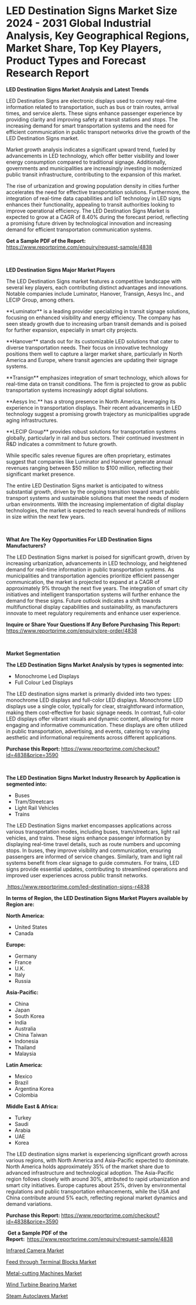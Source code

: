 <p><h1>LED Destination Signs Market Size 2024 - 2031 Global Industrial Analysis, Key Geographical Regions, Market Share, Top Key Players, Product Types and Forecast Research Report</h1></p><p><strong>LED Destination Signs Market Analysis and Latest Trends</strong></p>
<p><p>LED Destination Signs are electronic displays used to convey real-time information related to transportation, such as bus or train routes, arrival times, and service alerts. These signs enhance passenger experience by providing clarity and improving safety at transit stations and stops. The increasing demand for smart transportation systems and the need for efficient communication in public transport networks drive the growth of the LED Destination Signs market.</p><p>Market growth analysis indicates a significant upward trend, fueled by advancements in LED technology, which offer better visibility and lower energy consumption compared to traditional signage. Additionally, governments and municipalities are increasingly investing in modernized public transit infrastructure, contributing to the expansion of this market.</p><p>The rise of urbanization and growing population density in cities further accelerates the need for effective transportation solutions. Furthermore, the integration of real-time data capabilities and IoT technology in LED signs enhances their functionality, appealing to transit authorities looking to improve operational efficiency. The LED Destination Signs Market is expected to grow at a CAGR of 8.40% during the forecast period, reflecting a promising future driven by technological innovation and increasing demand for efficient transportation communication systems.</p></p>
<p><strong>Get a Sample PDF of the Report:&nbsp;</strong> <a href="https://www.reportprime.com/enquiry/request-sample/4838">https://www.reportprime.com/enquiry/request-sample/4838</a></p>
<p>&nbsp;</p>
<p><strong>LED Destination Signs Major Market Players</strong></p>
<p><p>The LED Destination Signs market features a competitive landscape with several key players, each contributing distinct advantages and innovations. Notable companies include Luminator, Hanover, Transign, Aesys Inc., and LECIP Group, among others.</p><p>**Luminator** is a leading provider specializing in transit signage solutions, focusing on enhanced visibility and energy efficiency. The company has seen steady growth due to increasing urban transit demands and is poised for further expansion, especially in smart city projects.</p><p>**Hanover** stands out for its customizable LED solutions that cater to diverse transportation needs. Their focus on innovative technology positions them well to capture a larger market share, particularly in North America and Europe, where transit agencies are updating their signage systems.</p><p>**Transign** emphasizes integration of smart technology, which allows for real-time data on transit conditions. The firm is projected to grow as public transportation systems increasingly adopt digital solutions.</p><p>**Aesys Inc.** has a strong presence in North America, leveraging its experience in transportation displays. Their recent advancements in LED technology suggest a promising growth trajectory as municipalities upgrade aging infrastructures.</p><p>**LECIP Group** provides robust solutions for transportation systems globally, particularly in rail and bus sectors. Their continued investment in R&D indicates a commitment to future growth.</p><p>While specific sales revenue figures are often proprietary, estimates suggest that companies like Luminator and Hanover generate annual revenues ranging between $50 million to $100 million, reflecting their significant market presence.</p><p>The entire LED Destination Signs market is anticipated to witness substantial growth, driven by the ongoing transition toward smart public transport systems and sustainable solutions that meet the needs of modern urban environments. With the increasing implementation of digital display technologies, the market is expected to reach several hundreds of millions in size within the next few years.</p></p>
<p>&nbsp;</p>
<p><strong>What Are The Key Opportunities For LED Destination Signs Manufacturers?</strong></p>
<p><p>The LED Destination Signs market is poised for significant growth, driven by increasing urbanization, advancements in LED technology, and heightened demand for real-time information in public transportation systems. As municipalities and transportation agencies prioritize efficient passenger communication, the market is projected to expand at a CAGR of approximately 9% through the next five years. The integration of smart city initiatives and intelligent transportation systems will further enhance the demand for these signs. Future outlook indicates a shift towards multifunctional display capabilities and sustainability, as manufacturers innovate to meet regulatory requirements and enhance user experience.</p></p>
<p><strong>Inquire or Share Your Questions If Any Before Purchasing This Report:</strong> <a href="https://www.reportprime.com/enquiry/pre-order/4838">https://www.reportprime.com/enquiry/pre-order/4838</a></p>
<p>&nbsp;</p>
<p><strong>Market Segmentation</strong></p>
<p><strong>The LED Destination Signs Market Analysis by types is segmented into:</strong></p>
<p><ul><li>Monochrome Led Displays</li><li>Full Colour Led Displays</li></ul></p>
<p><p>The LED destination signs market is primarily divided into two types: monochrome LED displays and full-color LED displays. Monochrome LED displays use a single color, typically for clear, straightforward information, making them cost-effective for basic signage needs. In contrast, full-color LED displays offer vibrant visuals and dynamic content, allowing for more engaging and informative communication. These displays are often utilized in public transportation, advertising, and events, catering to varying aesthetic and informational requirements across different applications.</p></p>
<p><strong>Purchase this Report:&nbsp;</strong><a href="https://www.reportprime.com/checkout?id=4838&price=3590">https://www.reportprime.com/checkout?id=4838&price=3590</a></p>
<p>&nbsp;</p>
<p><strong>The LED Destination Signs Market Industry Research by Application is segmented into:</strong></p>
<p><ul><li>Buses</li><li>Tram/Streetcars</li><li>Light Rail Vehicles</li><li>Trains</li></ul></p>
<p><p>The LED Destination Signs market encompasses applications across various transportation modes, including buses, tram/streetcars, light rail vehicles, and trains. These signs enhance passenger information by displaying real-time travel details, such as route numbers and upcoming stops. In buses, they improve visibility and communication, ensuring passengers are informed of service changes. Similarly, tram and light rail systems benefit from clear signage to guide commuters. For trains, LED signs provide essential updates, contributing to streamlined operations and improved user experiences across public transit networks.</p></p>
<p><a href="https://www.reportprime.com/led-destination-signs-r4838">&nbsp;https://www.reportprime.com/led-destination-signs-r4838</a></p>
<p><strong>In terms of Region, the LED Destination Signs Market Players available by Region are:</strong></p>
<p>
    <p> <strong> North America: </strong>
        <ul>
            <li>United States</li>
            <li>Canada</li>
        </ul>
        </p> 
    <p> <strong> Europe: </strong>
        <ul>
            <li>Germany</li>
            <li>France</li>
            <li>U.K.</li>
            <li>Italy</li>
            <li>Russia</li>
        </ul>
        </p> 
    <p> <strong> Asia-Pacific: </strong>
        <ul>
            <li>China</li>
            <li>Japan</li>
            <li>South Korea</li>
            <li>India</li>
            <li>Australia</li>
            <li>China Taiwan</li>
            <li>Indonesia</li>
            <li>Thailand</li>
            <li>Malaysia</li>
        </ul>
        </p> 
    <p> <strong> Latin America: </strong>
        <ul>
            <li>Mexico</li>
            <li>Brazil</li>
            <li>Argentina Korea</li>
            <li>Colombia</li>
        </ul>
        </p> 
    <p> <strong> Middle East & Africa: </strong>
        <ul>
            <li>Turkey</li>
            <li>Saudi</li>
            <li>Arabia</li>
            <li>UAE</li>
            <li>Korea</li>
        </ul>
    </p>
    </p>
<p><p>The LED destination signs market is experiencing significant growth across various regions, with North America and Asia-Pacific expected to dominate. North America holds approximately 35% of the market share due to advanced infrastructure and technological adoption. The Asia-Pacific region follows closely with around 30%, attributed to rapid urbanization and smart city initiatives. Europe captures about 25%, driven by environmental regulations and public transportation enhancements, while the USA and China contribute around 5% each, reflecting regional market dynamics and demand variations.</p></p>
<p><strong>Purchase this Report: </strong><a href="https://www.reportprime.com/checkout?id=4838&price=3590">https://www.reportprime.com/checkout?id=4838&price=3590</a></p>
<p>&nbsp;<strong>Get a Sample PDF of the Report:&nbsp;&nbsp;</strong><a href="https://www.reportprime.com/enquiry/request-sample/4838">https://www.reportprime.com/enquiry/request-sample/4838</a></p>
<p><strong></strong></p>
<p><p><a href="https://www.linkedin.com/pulse/infrared-camera-market-outlook-forecast-from-2024-2031-i7owc?trackingId=t7tWGMygQE6vX0AJisrEzQ%3D%3D">Infrared Camera Market</a></p><p><a href="https://github.com/FassouRP/Market-Research-Report-List-6/blob/main/feed-through-terminal-blocks-market.md">Feed through Terminal Blocks Market</a></p><p><a href="https://issuu.com/reportprime-2/docs/metal-cutting-machines-market-size-_4d318f26dc4228">Metal-cutting Machines Market</a></p><p><a href="https://issuu.com/reportprime-2/docs/wind-turbine-bearing-market-size-20_10ca0e3f1185c5">Wind Turbine Bearing Market</a></p><p><a href="https://www.linkedin.com/pulse/steam-autoclaves-market-indicators-size-regional-breakdown-ec7fc?trackingId=D5b3V3eTR0uud1xPH8s55g%3D%3D">Steam Autoclaves Market</a></p></p>
